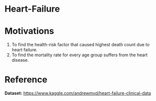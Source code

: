 # Heart-Failure

Motivations
===========
1. To find the health-risk factor that caused highest death count due to heart failure.
2. To find the mortality rate for every age group suffers from the heart disease.

Reference
==========
**Dataset:** https://www.kaggle.com/andrewmvd/heart-failure-clinical-data